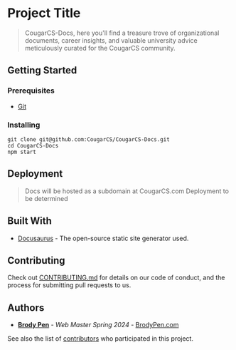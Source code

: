 # Project Title

> CougarCS-Docs, here you'll find a treasure trove of organizational documents, career insights, and valuable university advice meticulously curated for the CougarCS community. 

## Getting Started

### Prerequisites

- [Git](https://git-scm.com)

### Installing

```
git clone git@github.com:CougarCS/CougarCS-Docs.git
cd CougarCS-Docs
npm start
```

## Deployment

> Docs will be hosted as a subdomain at CougarCS.com
Deployment to be determined

## Built With

* [Docusaurus](https://docusaurus.io/) - The open-source static site generator used.

## Contributing

Check out [CONTRIBUTING.md](https://github.com/CougarCS/CougarCS-Docs/CONTRIBUTING.md) for details on our code of conduct, and the process for submitting pull requests to us.

## Authors

* [**Brody Pen**](https://github.com/brodypen) - *Web Master Spring 2024* - [BrodyPen.com](https://www.brodypen.com/)

See also the list of [contributors](https://github.com/CougarCS/CougarCS-Docs/contributors) who participated in this project.

<!-- ## License

This project is licensed under the MIT License - see the [LICENSE.md](LICENSE.md) file for details -->
<!-- 
## Acknowledgments

* Hat tip to anyone whose code was used
* Inspiration
* etc -->

